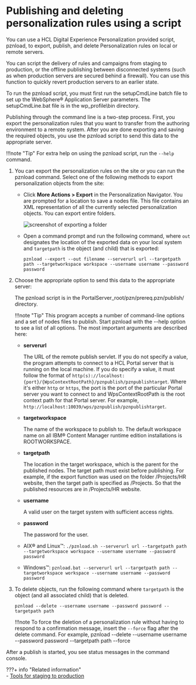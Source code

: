 # Publishing and deleting personalization rules using a script

You can use a HCL Digital Experience Personalization provided script, pznload, to export, publish, and delete Personalization rules on local or remote servers.

You can script the delivery of rules and campaigns from staging to production, or the offline publishing between disconnected systems (such as when production servers are secured behind a firewall). You can use this function to quickly revert production servers to an earlier state.

To run the pznload script, you must first run the setupCmdLine batch file to set up the WebSphere® Application Server parameters. The setupCmdLine.bat file is in the wp_profile\bin directory.

Publishing through the command line is a two-step process. First, you export the personalization rules that you want to transfer from the authoring environment to a remote system. After you are done exporting and saving the required objects, you use the pznload script to send this data to the appropriate server.

!!!note "Tip"
    For extra help on using the pznload script, run the `--help` command.

1.  You can export the personalization rules on the site or you can run the pznload command. Select one of the following methods to export personalization objects from the site:

    -   Click **More Actions > Export** in the Personalization Navigator. You are prompted for a location to save a nodes file. This file contains an XML representation of all the currently selected personalization objects. You can export entire folders.

        ![screenshot of exporting a folder](../publishing_pzn_rules/_img/pzn_screen_export.jpeg " Exporting a folder to the file system")

    -   Open a command prompt and run the following command, where `out` designates the location of the exported data on your local system and `targetpath` is the object (and child) that is exported:

        `pznload --export --out filename --serverurl url --targetpath path --targetworkspace workspace --username username --password password`

2.  Choose the appropriate option to send this data to the appropriate server:

    The pznload script is in the PortalServer_root/pzn/prereq.pzn/publish/ directory.

    !!!note "Tip"
        This program accepts a number of command-line options and a set of nodes files to publish. Start pznload with the --help option to see a list of all options. The most important arguments are described here:

    -   **serverurl**

        The URL of the remote publish servlet. If you do not specify a value, the program attempts to connect to a HCL Portal server that is running on the local machine. If you do specify a value, it must follow the format of `http(s)://localhost:{port}/{WpsContextRootPath}/pznpublish/pznpublishtarget`. Where it's either `http` or `https`, the port is the port of the particular Portal server you want to connect to and WpsContextRootPath is the root context path for that Portal server. For example, `http://localhost:10039/wps/pznpublish/pznpublishtarget`.

    -   **targetworkspace**

        The name of the workspace to publish to. The default workspace name on all IBM® Content Manager runtime edition installations is ROOTWORKSPACE.

    -   **targetpath**

        The location in the target workspace, which is the parent for the published nodes. The target path must exist before publishing. For example, if the export function was used on the folder /Projects/HR website, then the target path is specified as /Projects. So that the published resources are in /Projects/HR website.

    -   **username**

        A valid user on the target system with sufficient access rights.

    -   **password**

        The password for the user.

    -   AIX® and Linux™: `./pznload.sh --serverurl url --targetpath path --targetworkspace workspace --username username --password password`
    -   Windows™: `pznload.bat --serverurl url --targetpath path --targetworkspace workspace --username username --password password`

3.  To delete objects, run the following command where `targetpath` is the object (and all associated child) that is deleted.

    `pznload --delete --username username --password password --targetpath path`

    !!!note
        To force the deletion of a personalization rule without having to respond to a confirmation message, insert the `--force` flag after the delete command. For example, pznload --delete --username username --password password --targetpath path --force


After a publish is started, you see status messages in the command console.


???+ info "Related information"  
    -   [Tools for staging to production](../../../deploy_dx/manage/staging_to_production/overview_of_staging_to_prod/dep_tools.md)

